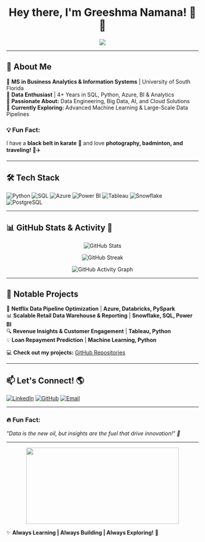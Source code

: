 <h1 align="center">Hey there, I'm Greeshma Namana! 👋 🚀</h1>
<p align="center">
  <img src="https://readme-typing-svg.herokuapp.com?font=Fira+Code&size=24&pause=1000&color=F7B42C&center=true&vCenter=true&width=600&lines=Data+Professional+%7C+Cloud+%7C+BI+%7C+ML;SQL+%7C+Python+%7C+Azure+%7C+Power+BI;Data+Storyteller+%7C+Tech+Enthusiast+%F0%9F%9A%80" />
</p>

---

## 🚀 About Me 
🔹 **MS in Business Analytics & Information Systems** | University of South Florida   
🔹 **Data Enthusiast** | 4+ Years in SQL, Python, Azure, BI & Analytics  
🔹 **Passionate About:** Data Engineering, Big Data, AI, and Cloud Solutions  
🔹 **Currently Exploring:** Advanced Machine Learning & Large-Scale Data Pipelines  

### 💡 Fun Fact:  
I have a **black belt in karate** 🥋 and love **photography, badminton, and traveling!** 📸✈️

---

## 🛠️ Tech Stack
![Python](https://img.shields.io/badge/Python-3776AB?style=for-the-badge&logo=python&logoColor=white)
![SQL](https://img.shields.io/badge/SQL-4479A1?style=for-the-badge&logo=mysql&logoColor=white)
![Azure](https://img.shields.io/badge/Azure-0089D6?style=for-the-badge&logo=microsoft-azure&logoColor=white)
![Power BI](https://img.shields.io/badge/Power%20BI-F2C811?style=for-the-badge&logo=power-bi&logoColor=black)
![Tableau](https://img.shields.io/badge/Tableau-E97627?style=for-the-badge&logo=tableau&logoColor=white)
![Snowflake](https://img.shields.io/badge/Snowflake-29B5E8?style=for-the-badge&logo=snowflake&logoColor=white)
![PostgreSQL](https://img.shields.io/badge/PostgreSQL-316192?style=for-the-badge&logo=postgresql&logoColor=white)

---

## 📊 GitHub Stats & Activity 🚀
<p align="center">
  <img src="https://github-readme-stats.vercel.app/api?username=GreeshmaNamana&show_icons=true&theme=radical" alt="GitHub Stats" />
</p>

<p align="center">
  <img src="https://github-readme-streak-stats.herokuapp.com/?user=GreeshmaNamana&theme=tokyonight" alt="GitHub Streak" />
</p>

<p align="center">
  <img src="https://github-readme-activity-graph.vercel.app/graph?username=GreeshmaNamana&theme=react-dark" alt="GitHub Activity Graph" />
</p>

---

## 🌟 Notable Projects
🚀 **Netflix Data Pipeline Optimization** | **Azure, Databricks, PySpark**  
📊 **Scalable Retail Data Warehouse & Reporting** | **Snowflake, SQL, Power BI**  
🔍 **Revenue Insights & Customer Engagement** | **Tableau, Python**  
💡 **Loan Repayment Prediction** | **Machine Learning, Python**  

💻 **Check out my projects:** [GitHub Repositories](https://github.com/GreeshmaNamana?tab=repositories)

---

## 📫 Let's Connect! 🌎
[![LinkedIn](https://img.shields.io/badge/LinkedIn-GreeshmaNamana-blue?style=for-the-badge&logo=linkedin)](https://www.linkedin.com/in/greeshma-namana/)
[![GitHub](https://img.shields.io/badge/GitHub-GreeshmaNamana-black?style=for-the-badge&logo=github)](https://github.com/GreeshmaNamana)
[![Email](https://img.shields.io/badge/Email-Greeshma008.namana%40gmail.com-red?style=for-the-badge&logo=gmail)](mailto:greeshma008.namana@gmail.com)

---

### 🔥 Fun Fact:
_"Data is the new oil, but insights are the fuel that drive innovation!" 🚀_  

---
<p align="center">
  <img src="https://media.giphy.com/media/3o7abKhOpu0NwenH3O/giphy.gif" width="400" height="200"/>
</p>

✨ **Always Learning | Always Building | Always Exploring!** 🚀
